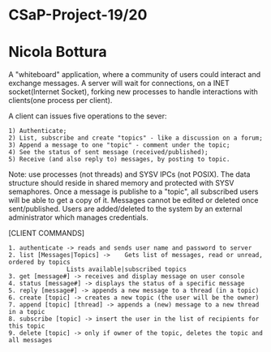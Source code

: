 # CSaP-Project-19/20
# Nicola Bottura 

A "whiteboard" application, where a community of users could interact and exchange messages.
A server will wait for connections, on a INET socket(Internet Socket), forking new processes to handle interactions with clients(one process per client).

A client can issues five operations to the sever:

	1) Authenticate;
	2) List, subscribe and create "topics" - like a discussion on a forum;
	3) Append a message to one "topic" - comment under the topic;
	4) See the status of sent message (received/published);
	5) Receive (and also reply to) messages, by posting to topic.

Note: 	use processes (not threads) and SYSV IPCs (not POSIX).
      	The data structure should reside in shared memory and protected
      	with SYSV semaphores.
	Once a message is publishe to a "topic", all subscribed users will be able to get a copy of it.
	Messages cannot be edited or deleted once sent/published.
	Users are added/deleted to the system by an external administrator which manages credentials.

[CLIENT COMMANDS]

	1. authenticate -> reads and sends user name and password to server
	2. list [Messages|Topics] ->	Gets list of messages, read or unread, ordered by topics
					Lists available|subscribed topics
	3. get [message#] -> receives and display message on user console
	4. status [message#] -> displays the status of a specific message
	5. reply [message#] -> appends a new message to a thread (in a topic)
	6. create [topic] -> creates a new topic (the user will be the owner)
	7. append [topic] [thread] -> appends a (new) message to a new thread in a topic
	8. subscribe [topic] -> insert the user in the list of recipients for this topic
	9. delete [topic] -> only if owner of the topic, deletes the topic and all messages
